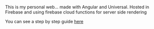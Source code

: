 This is my personal web... made with Angular and Universal. Hosted in Firebase and using firebase cloud functions for server side rendering

You can see a step by step guide [here](https://github.com/AlmeriaJS/angular6-web-ssr)
